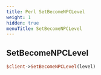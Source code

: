 ```yaml
---
title: Perl SetBecomeNPCLevel
weight: 1
hidden: true
menuTitle: SetBecomeNPCLevel
---
```

## SetBecomeNPCLevel
```perl
$client->SetBecomeNPCLevel(level)
```